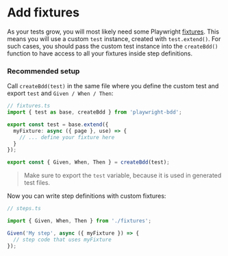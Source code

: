 # Add fixtures

As your tests grow, you will most likely need some Playwright [fixtures](https://playwright.dev/docs/test-fixtures). This means you will use a custom `test` instance, created with `test.extend()`. For such cases, you should pass the custom test instance into the `createBdd()` function to have access to all your fixtures inside step definitions.

### Recommended setup

Call `createBdd(test)` in the same file where you define the custom test and export `test` and `Given / When / Then`:

```ts
// fixtures.ts
import { test as base, createBdd } from 'playwright-bdd';

export const test = base.extend({
  myFixture: async ({ page }, use) => {
    // ... define your fixture here
  }
});

export const { Given, When, Then } = createBdd(test);
```

> Make sure to export the `test` variable, because it is used in generated test files.

Now you can write step definitions with custom fixtures:

```ts
// steps.ts

import { Given, When, Then } from './fixtures';

Given('My step', async ({ myFixture }) => {
  // step code that uses myFixture
});
```